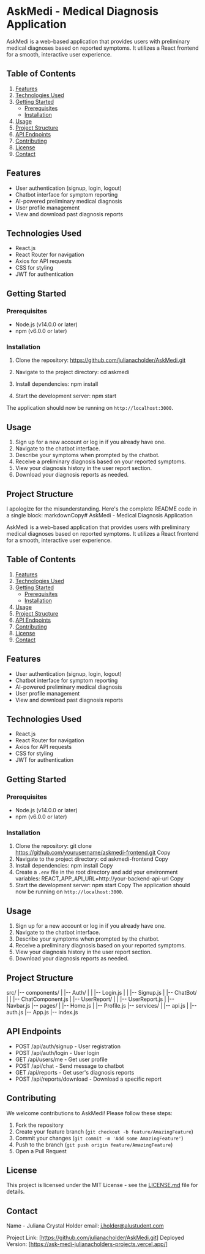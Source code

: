 # AskMedi - Medical Diagnosis Application

AskMedi is a web-based application that provides users with preliminary medical diagnoses based on reported symptoms. It utilizes a React frontend for a smooth, interactive user experience.

## Table of Contents

1. [Features](#features)
2. [Technologies Used](#technologies-used)
3. [Getting Started](#getting-started)
   - [Prerequisites](#prerequisites)
   - [Installation](#installation)
4. [Usage](#usage)
5. [Project Structure](#project-structure)
6. [API Endpoints](#api-endpoints)
7. [Contributing](#contributing)
8. [License](#license)
9. [Contact](#contact)

## Features

- User authentication (signup, login, logout)
- Chatbot interface for symptom reporting
- AI-powered preliminary medical diagnosis
- User profile management
- View and download past diagnosis reports

## Technologies Used

- React.js
- React Router for navigation
- Axios for API requests
- CSS for styling
- JWT for authentication

## Getting Started

### Prerequisites

- Node.js (v14.0.0 or later)
- npm (v6.0.0 or later)

### Installation

1. Clone the repository:
https://github.com/julianacholder/AskMedi.git

2. Navigate to the project directory:
cd askmedi

3. Install dependencies:
npm install

4. Start the development server:
npm start

The application should now be running on `http://localhost:3000`.

## Usage

1. Sign up for a new account or log in if you already have one.
2. Navigate to the chatbot interface.
3. Describe your symptoms when prompted by the chatbot.
4. Receive a preliminary diagnosis based on your reported symptoms.
5. View your diagnosis history in the user report section.
6. Download your diagnosis reports as needed.

## Project Structure

I apologize for the misunderstanding. Here's the complete README code in a single block:
markdownCopy# AskMedi - Medical Diagnosis Application

AskMedi is a web-based application that provides users with preliminary medical diagnoses based on reported symptoms. It utilizes a React frontend for a smooth, interactive user experience.

## Table of Contents

1. [Features](#features)
2. [Technologies Used](#technologies-used)
3. [Getting Started](#getting-started)
   - [Prerequisites](#prerequisites)
   - [Installation](#installation)
4. [Usage](#usage)
5. [Project Structure](#project-structure)
6. [API Endpoints](#api-endpoints)
7. [Contributing](#contributing)
8. [License](#license)
9. [Contact](#contact)

## Features

- User authentication (signup, login, logout)
- Chatbot interface for symptom reporting
- AI-powered preliminary medical diagnosis
- User profile management
- View and download past diagnosis reports

## Technologies Used

- React.js
- React Router for navigation
- Axios for API requests
- CSS for styling
- JWT for authentication

## Getting Started

### Prerequisites

- Node.js (v14.0.0 or later)
- npm (v6.0.0 or later)

### Installation

1. Clone the repository:
git clone https://github.com/yourusername/askmedi-frontend.git
Copy
2. Navigate to the project directory:
cd askmedi-frontend
Copy
3. Install dependencies:
npm install
Copy
4. Create a `.env` file in the root directory and add your environment variables:
REACT_APP_API_URL=http://your-backend-api-url
Copy
5. Start the development server:
npm start
Copy
The application should now be running on `http://localhost:3000`.

## Usage

1. Sign up for a new account or log in if you already have one.
2. Navigate to the chatbot interface.
3. Describe your symptoms when prompted by the chatbot.
4. Receive a preliminary diagnosis based on your reported symptoms.
5. View your diagnosis history in the user report section.
6. Download your diagnosis reports as needed.

## Project Structure
src/
|-- components/
|   |-- Auth/
|   |   |-- Login.js
|   |   |-- Signup.js
|   |-- ChatBot/
|   |   |-- ChatComponent.js
|   |-- UserReport/
|   |   |-- UserReport.js
|   |-- Navbar.js
|-- pages/
|   |-- Home.js
|   |-- Profile.js
|-- services/
|   |-- api.js
|   |-- auth.js
|-- App.js
|-- index.js

## API Endpoints

- POST /api/auth/signup - User registration
- POST /api/auth/login - User login
- GET /api/users/me - Get user profile
- POST /api/chat - Send message to chatbot
- GET /api/reports - Get user's diagnosis reports
- POST /api/reports/download - Download a specific report

## Contributing

We welcome contributions to AskMedi! Please follow these steps:

1. Fork the repository
2. Create your feature branch (`git checkout -b feature/AmazingFeature`)
3. Commit your changes (`git commit -m 'Add some AmazingFeature'`)
4. Push to the branch (`git push origin feature/AmazingFeature`)
5. Open a Pull Request

## License

This project is licensed under the MIT License - see the [LICENSE.md](LICENSE.md) file for details.

## Contact

Name - Juliana Crystal Holder
email: j.holder@alustudent.com

Project Link: [https://github.com/julianacholder/AskMedi.git]
Deployed Version: [https://ask-medi-julianacholders-projects.vercel.app/]